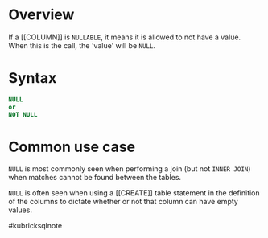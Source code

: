 # Overview
If a [[COLUMN]] is `NULLABLE`, it means it is allowed to not have a value. When this is the call, the 'value' will be `NULL`.

# Syntax
```sql
NULL
or
NOT NULL
```

# Common use case
`NULL` is most commonly seen when performing a join (but not `INNER JOIN`) when matches cannot be found between the tables.

`NULL` is often seen when using a [[CREATE]] table statement in the definition of the columns to dictate whether or not that column can have empty values.


#kubricksqlnote
